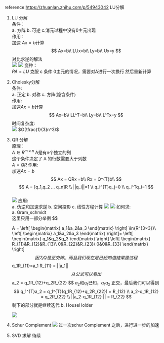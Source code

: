 <!--
 * @Author: Liu Weilong
 * @Date: 2021-01-25 13:19:02
 * @LastEditors: Liu Weilong 
 * @LastEditTime: 2021-01-31 11:26:36
 * @FilePath: /3rd-test-learning/30. supplement_material/solution_of_linear_equation/doc.md
 * @Description: 
-->
reference:https://zhuanlan.zhihu.com/p/54943042 LU分解<br>

1. LU 分解<br>
   条件：<br>
   a. 方阵 b. 可逆 c.消元过程中没有0主元出现<br>
   作用：<br>
   加速 $Ax=b$计算<br>
   $$
    Ax=b\\
    LUx=b\\
    Ly=b\\
    Ux=y
   $$
   对比求逆的解法<br>
   ![](./picture/9.png)
   ![](./picture/10.png)
   变种：<br>
   $PA = LU$ 克服 c  条件 0主元的情况，需要对A进行一次换行 然后重新计算<br>
   
2. Cholesky分解<br>
   条件:<br>
   a. 正定 b. 对称 c. 方阵(隐含条件)<br>
   作用:<br>
   加速$Ax=b$计算<br>
   $$
   Ax=b\\
   LL^T=b\\
   Ly=b\\
   L^Tx=y
   $$
   时间复杂度:<br>
   ![](./picture/3.png)
   $O(\frac{1}{3}n^3)$


3. QR 分解<br>
   原理：<br>
   $A\in{R^{m×n}}$ A是有n个独立的列<br>
   这个条件决定了 A 的行数需要大于列数<br>
   $A = QR$
   作用:<br>
   加速$Ax=b$
   $$
   Ax = QRx =b\\
   Rx = Q^{T}b\\
   $$
   $$
   A = [q_1,q_2 ... q_n]R
   \\ ||q_i||=1
   \\ q_i^{T}q_j=0
   \\ q_i^Tq_i=1
   $$  
   ![](./picture/4.png)
   应用:<br>
   a. 伪逆和加速求逆<T>
   b. 空间投影<T>
   c. 线性方程计算<T>
   ![](./picture/5.png)
   ![](./picture/7.png)
   如何求:<br>
   a. Gram_schmidt<br>
   这里只用一部分举例
   $$

   A =    \left[
      \begin{matrix}
      a_1&a_2&a_3
      \end{matrix}
      \right] \in{R^{3×3}}\\
   \left[
      \begin{matrix}
      a_1&a_2&a_3
      \end{matrix}
      \right]=
   \left[
     \begin{matrix}
      q_1&q_2&q_3
      \end{matrix}
   \right]
      \left[
     \begin{matrix}
      R_{11}&R_{12}&R_{13}\\
      0&R_{22}&R_{23}\\
      0&0&R_{33}
      \end{matrix}
   \right]
   $$
   因为Q是正交阵。而且我们现在是已经知道结果推过程
   $$
   q_1R_{11}=a_1
   R_{11} = ||a_1||
   $$
   从公式可以看出
   $$
   a_2 = q_1R_{12}+q_2R_{22}
   $$
   $a_2$和$q_1$已知，$q_1$$q_2$ 正交，最后我们可以得到
   $$
      q_1^{T}a_2 = q_1^{T}(q_1R_{12}+q_2R_{22}) = R_{12}
      \\
      a_2-q_1R_{12} = q_2R_{22}
      \\
      ||a_2-q_1R_{12} || = R_{22}
   $$ 
   剩下的部分就是继续迭代
   b. HouseHolder

   ![](./picture/8.png)


4. Schur Complement
   ![](./picture/6.png)
   过一次schur Complement 之后，进行进一步的加速
   
5. SVD 求解
   待续
















   
   